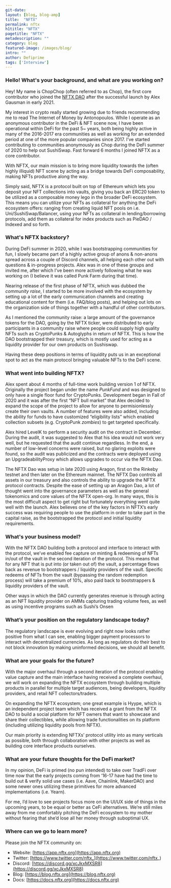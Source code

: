 ```yaml
---
git-date:
layout: [blog, blog-amp]
title:  "NFTX"
permalink: nftx
h1title: "NFTX"
pagetitle: "NFTX"
metadescription: ""
category: blog
featured-image: /images/blog/
intro: ""
author: Defiprime
tags: ['Interview']
---
```


### Hello! What's your background, and what are you working on?

Hey! My name is ChopChop (often referred to as Chop), the first core contributor who joined the [NFTX DAO](https://app.nftx.org) after the successful launch by Alex Gausman in early 2021.

My interest in crypto really started growing due to friends recommending me to read The Internet of Money by Antonopoulos. While I operate as an anonymous contributor in the DeFi & NFT scene now, I have been operational within DeFi for the past 5~ years, both being highly active in many of the 2016-2017 era communities as well as working for an extended period at one of the more popular companies since 2017. I’ve started contributing to communities anonymously as Chop during the DeFi summer of 2020 to help out SushiSwap. Fast forward 6 months I joined NFTX as a core contributor.

With NFTX, our main mission is to bring more liquidity towards the (often highly illiquid) NFT scene by acting as a bridge towards DeFi composability, making NFTs productive along the way. 

Simply said, NFTX is a protocol built on top of Ethereum which lets you deposit your NFT collections into vaults, giving you back an ERC20 token to be utilized as a composable money lego in the broader DeFi ecosystem. This means you can utilize your NFTs as collateral for anything the DeFi ecosystem offers: ranging from creating liquid NFT pools on i.e. Uni/SushiSwap/Balancer, using your NFTs as collateral in lending/borrowing protocols, add them as collateral for index products such as PieDAO / Indexed and so forth.


### What's NFTX backstory? 

During DeFi summer in 2020, while I was bootstrapping communities for fun, I slowly became part of a highly active group of anons & non-anons spread across a couple of Discord channels, all helping each other out with questions & in-progress projects. Alex was in one of these groups and invited me, after which I’ve been more actively following what he was working on (I believe it was called Punk Farm during that time).

Nearing release of the first phase of NFTX, which was dubbed the _community raise_, I started to be more involved with the ecosystem by setting up a lot of the early communication channels and creating educational content for them (i.e. FAQ/blog posts), and helping out lots on the organization side of things together with a handful of other contributors.

As I mentioned the community raise: a large amount of the governance tokens for the DAO, going by the NFTX ticker, were distributed to early participants in a community raise where people could supply high quality NFTs such as CryptoPunks & Autoglyphs in return of NFTX. This is how the DAO bootstrapped their treasury, which is mostly used for acting as a liquidity provider for our own products on Sushiswap.

Having these deep positions in terms of liquidity puts us in an exceptional spot to act as the main protocol bringing valuable NFTs to the DeFi scene.


### What went into building NFTX?

Alex spent about 4 months of full-time work building version 1 of NFTX. Originally the project began under the name _PunkFund_ and was designed to only have a single floor fund for CryptoPunks. Development began in Fall of 2020 and it was after the first “NFT bull market” that Alex decided to expand the scope of the project to allow for anyone to permisionlessly create their own vaults. A number of features were also added, including the ability for funds to have customized “eligibility lists” which enabled collection subsets (e.g. CryptoPunk _zombies_) to get targeted specifically. 

Alex hired LevelK to perform a security audit on the contract in December. During the audit, it was suggested to Alex that his idea would not work very well, but he requested that the audit continue regardless. In the end, a number of low-level concerns were raised, but no glaring exploits were found, so the audit was publicized and the contracts were deployed using an UpgradeabilityProxy which allows upgrades to occur via the NFTX Dao.

The NFTX Dao was setup in late 2020 using Aragon, first on the Rinkeby testnet and then later on the Ethereum mainnet. The NFTX Dao controls all assets in our treasury and also controls the ability to upgrade the NFTX protocol contracts. Despite the ease of setting up an Aragon Dao, a lot of thought went into the governance parameters as well as the general tokenomics and core values of the NFTX open-org. In many ways, this is the most difficult aspect to get right but fortunately everything went quite well with the launch. Alex believes one of the key factors in NFTX’s early success was requiring people to use the platform in order to take part in the capital raise, as the bootstrapped the protocol and initial liquidity requirements.


### What's your business model?

With the NFTX DAO building both a protocol and interface to interact with the protocol, we’ve enabled fee capture on minting & redeeming of NFTs in/out of the vault in the second iteration of the protocol. This means that for any NFT that is put into (or taken out of) the vault, a percentage flows back as revenue to bootstrappers / liquidity providers of the vault. Specific redeems of NFTs from the vault (bypassing the random redemption process) will take a premium of 10%, also paid back to bootstrappers & liquidity providers of the vault. 

Other ways in which the DAO currently generates revenue is through acting as an NFT liquidity provider on AMMs capturing trading volume fees, as well as using incentive programs such as Sushi’s Onsen 


### What’s your position on the regulatory landscape today?

The regulatory landscape is ever evolving and right now looks rather positive from what I can see, enabling bigger payment processors to interact with decentralized currencies. As long as regulators do their best to not block innovation by making uninformed decisions, we should all benefit. 


### What are your goals for the future?

With the major overhaul through a second iteration of the protocol enabling value capture and the main interface having received a complete overhaul, we will work on expanding the NFTX ecosystem through building multiple products in parallel for multiple target audiences, being developers, liquidity providers, and retail NFT collectors/traders.

On expanding the NFTX ecosystem; one great example is Hyype, which is an independent project team which has received a grant from the NFTX DAO to build a social platform for NFT owners that want to showcase and share their collectibles, while allowing trade functionalities on its platform (including utilizing liquidity pools from NFTX).

Our main priority is extending NFTXs’ protocol utility into as many verticals as possible, both through collaboration with other projects as well as building core interface products ourselves. 


### What are your future thoughts for the DeFi market?

In my opinion, DeFi is primed (no pun intended) to take over TradFi over time now that the early projects coming from ‘16-17 have had the time to build out & verify solid use cases (i.e. Aave, Chainlink, MakerDAO) and some newer ones utilizing these primitives for more advanced implementations (i.e. Yearn).

For me, I’d love to see projects focus more on the UI/UX side of things in the upcoming years, to be equal or better as CeFi alternatives. We’re still miles away from me comfortably pitching the DeFi ecosystem to my mother without fearing that she’d lose all her money through suboptimal UX.   


### Where can we go to learn more?

Please join the NFTX community on:

- Website: [https://app.nftx.org](https://app.nftx.org) 
- Twitter: [https://www.twitter.com/nftx_](https://www.twitter.com/nftx_) 
- Discord: [https://discord.gg/xcJkxMXSR8](https://discord.gg/xcJkxMXSR8)
- Blog: [https://blog.nftx.org](https://blog.nftx.org)
- Docs: [https://docs.nftx.org](https://docs.nftx.org) 